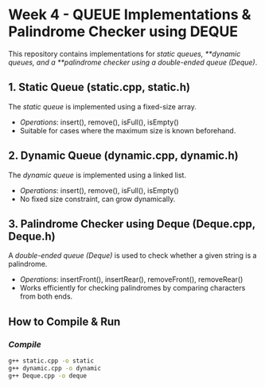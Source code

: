 # Week 4 - QUEUE Implementations & Palindrome Checker using DEQUE  

This repository contains implementations for *static queues, **dynamic queues, and a **palindrome checker using a double-ended queue (Deque)*.  

## 1. Static Queue (static.cpp, static.h)  
The *static queue* is implemented using a fixed-size array.  
- *Operations*: insert(), remove(), isFull(), isEmpty()  
- Suitable for cases where the maximum size is known beforehand.  

## 2. Dynamic Queue (dynamic.cpp, dynamic.h)  
The *dynamic queue* is implemented using a linked list.  
- *Operations*: insert(), remove(), isFull(), isEmpty() 
- No fixed size constraint, can grow dynamically.  

## 3. Palindrome Checker using Deque (Deque.cpp, Deque.h)  
A *double-ended queue (Deque)* is used to check whether a given string is a palindrome.  
- *Operations*: insertFront(), insertRear(), removeFront(), removeRear() 
- Works efficiently for checking palindromes by comparing characters from both ends.  

## How to Compile & Run  
### *Compile*  
```sh
g++ static.cpp -o static
g++ dynamic.cpp -o dynamic
g++ Deque.cpp -o deque